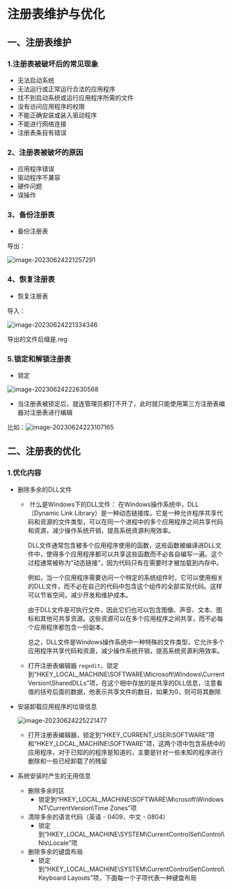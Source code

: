 # 注册表维护与优化

## 一、注册表维护

### 1.注册表被破坏后的常见现象

- 无法启动系统
- 无法运行或正常运行合法的应用程序
- 找不到启动系统或运行应用程序所需的文件
- 没有访问应用程序的权限
- 不能正确安装或装入驱动程序
- 不能进行网络连接
- 注册表条目有错误

### 2、注册表被破坏的原因

- 应用程序错误
- 驱动程序不兼容
- 硬件问题
- 误操作

### 3、备份注册表

- 备份注册表

导出：

![image-20230624221257291](C:\Users\hp\AppData\Roaming\Typora\typora-user-images\image-20230624221257291.png)

### 4、恢复注册表

- 恢复注册表

导入：

![image-20230624221334346](C:\Users\hp\AppData\Roaming\Typora\typora-user-images\image-20230624221334346.png)

导出的文件后缀是.reg

### 5.锁定和解锁注册表

- 锁定

![image-20230624222630568](C:\Users\hp\AppData\Roaming\Typora\typora-user-images\image-20230624222630568.png)

- 当注册表被锁定后，就连管理员都打不开了，此时就只能使用第三方注册表编器对注册表进行编辑

比如：![image-20230624223107165](C:\Users\hp\AppData\Roaming\Typora\typora-user-images\image-20230624223107165.png)

## 二、注册表的优化

### 1.优化内容

- 删除多余的DLL文件

  - ​	什么是Windows下的DLL文件：
    在Windows操作系统中，DLL（Dynamic Link Library）是一种动态链接库。它是一种允许程序共享代码和资源的文件类型，可以在同一个进程中的多个应用程序之间共享代码和资源，减少操作系统开销，提高系统资源利用效率。

    DLL文件通常包含被多个应用程序使用的函数，这些函数被编译进DLL文件中，使得多个应用程序都可以共享这些函数而不必各自编写一遍。这个过程通常被称为“动态链接”，因为代码只有在需要时才被加载到内存中。

    例如，当一个应用程序需要访问一个特定的系统组件时，它可以使用相关的DLL文件，而不必在自己的代码中包含这个组件的全部实现代码。这样可以节省空间，减少开发和维护成本。

    由于DLL文件是可执行文件，因此它们也可以包含图像、声音、文本、图标和其他可共享资源。这些资源可以在多个应用程序之间共享，而不必每个应用程序都包含一份副本。

    总之，DLL文件是Windows操作系统中一种特殊的文件类型，它允许多个应用程序共享代码和资源，减少操作系统开销，提高系统资源利用效率。

  - 打开注册表编辑器 `regedit`，锁定到“HKEY_LOCAL_MACHINE\SOFTWARE\Microsoft\Windows\CurrentVersion\SharedDLLs”项，在这个相中存放的是共享的DLL信息，注意看值的括号后面的数据，他表示共享文件的数目，如果为0，则可将其删除

- 安装卸载应用程序的垃圾信息

  ![image-20230624225221477](C:\Users\hp\AppData\Roaming\Typora\typora-user-images\image-20230624225221477.png)

  - 打开注册表编辑器，锁定到“HKEY_CURRENT_USER\SOFTWARE”项和“HKEY_LOCAL_MACHINE\SOFTWARE”项，这两个项中包含系统中的应用程序，对于已知的的程序是知道的，主要是针对一些未知的程序进行删除和一些已经卸载了的残留

- 系统安装时产生的无用信息

  - 删除多余时区
    - 锁定到“HKEY_LOCAL_MACHINE\SOFTWARE\Microsoft\Windows NT\CurrentVersion\Time Zones”项
  - 清除多余的语言代码（英语 - 0409，中文 - 0804）
    - 锁定到“HKEY_LOCAL_MACHINE\SYSTEM\CurrentControlSet\Control\Nls\Locale”项
  - 删除多余的键盘布局
    - 锁定到“HKEY_LOCAL_MACHINE\SYSTEM\CurrentControlSet\Control\Keyboard Layouts”项，下面每一个子项代表一种键盘布局
